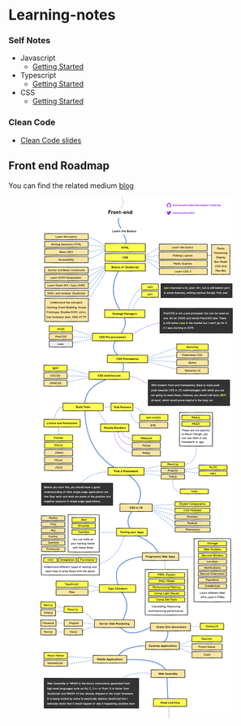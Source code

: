 # Learning-notes

### Self Notes

- Javascript
  - [Getting Started](Javascript/javascript.md)
- Typescript
  - [Getting Started](Typescript/getting-started.md)
- CSS
  - [Getting Started](CSS/README.md)

### Clean Code

- [Clean Code slides](http://slides.com/bgando/clean-code-js#/)

## Front end Roadmap

You can find the related medium [blog](https://medium.com/@kamranahmedse/modern-frontend-developer-in-2018-4c2072fa2b9c)

<img src="assets/images/RoadMap.png"
     alt="Markdown Monster icon"
     style="display: block;margin: 0 auto;margin-bottom: 48px;" />
